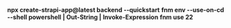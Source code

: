 **npx create-strapi-app@latest backend --quickstart**
**fnm env --use-on-cd --shell powershell | Out-String | Invoke-Expression**
**fnm use 22**
